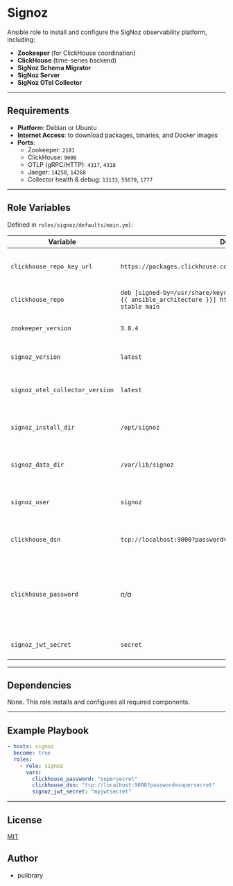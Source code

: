 # Signoz

Ansible role to install and configure the SigNoz observability platform, including:

- **Zookeeper** (for ClickHouse coordination)
- **ClickHouse** (time-series backend)
- **SigNoz Schema Migrator**
- **SigNoz Server**
- **SigNoz OTel Collector**

---

## Requirements

- **Platform**: Debian or Ubuntu
- **Internet Access**: to download packages, binaries, and Docker images
- **Ports**:
  - Zookeeper: `2181`
  - ClickHouse: `9000`
  - OTLP (gRPC/HTTP): `4317`, `4318`
  - Jaeger: `14250`, `14268`
  - Collector health & debug: `13133`, `55679`, `1777`

---

## Role Variables

Defined in `roles/signoz/defaults/main.yml`:

| Variable                        | Default                                                                                                                                      | Description                                                                   |
| ------------------------------- | -------------------------------------------------------------------------------------------------------------------------------------------- | ----------------------------------------------------------------------------- |
| `clickhouse_repo_key_url`       | `https://packages.clickhouse.com/rpm/lts/repodata/repomd.xml.key`                                                                            | URL to fetch ClickHouse GPG key                                               |
| `clickhouse_repo`               | `deb [signed-by=/usr/share/keyrings/clickhouse-keyring.gpg arch={{ ansible_architecture }}] https://packages.clickhouse.com/deb stable main` | APT repo for ClickHouse                                                       |
| `zookeeper_version`             | `3.8.4`                                                                                                                                      | Apache Zookeeper version                                                      |
| `signoz_version`                | `latest`                                                                                                                                     | SigNoz server release                                                         |
| `signoz_otel_collector_version` | `latest`                                                                                                                                     | SigNoz OTel Collector release                                                 |
| `signoz_install_dir`            | `/opt/signoz`                                                                                                                                | Installation directory for SigNoz server                                      |
| `signoz_data_dir`               | `/var/lib/signoz`                                                                                                                            | Data directory for SigNoz server                                              |
| `signoz_user`                   | `signoz`                                                                                                                                     | System user to run SigNoz processes                                           |
| `clickhouse_dsn`                | `tcp://localhost:9000?password=password`                                                                                                     | DSN for the SigNoz migrator and server                                        |
| `clickhouse_password`           | *n/a*                                                                                                                                        | Password part of DSN (used in collector exporter config; define in inventory) |
| `signoz_jwt_secret`             | `secret`                                                                                                                                     | JWT signing key for SigNoz                                                    |

---

## Dependencies

None. This role installs and configures all required components.

---

## Example Playbook

```yaml
- hosts: signoz
  become: true
  roles:
    - role: signoz
      vars:
        clickhouse_password: "supersecret"
        clickhouse_dsn: "tcp://localhost:9000?password=supersecret"
        signoz_jwt_secret: "myjwtsecret"
```

---

## License

[MIT](LICENSE)

## Author

- pulibrary

